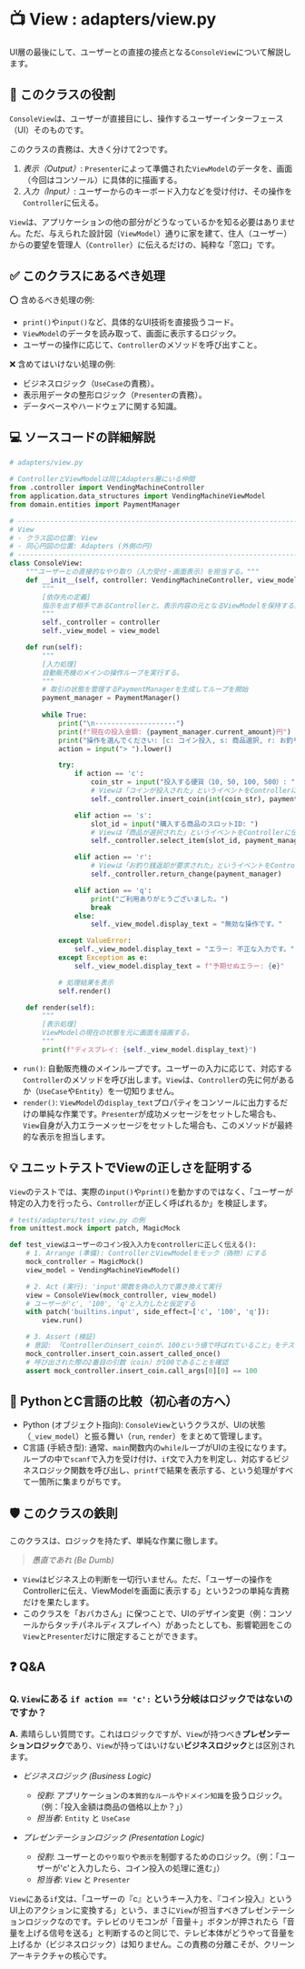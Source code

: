 # 📺 View : adapters/view.py

UI層の最後にして、ユーザーとの直接の接点となる`ConsoleView`について解説します。

## 🎯 このクラスの役割

`ConsoleView`は、ユーザーが直接目にし、操作するユーザーインターフェース（UI）そのものです。

このクラスの責務は、大きく分けて2つです。

1.  *表示（Output）*: `Presenter`によって準備された`ViewModel`のデータを、画面（今回はコンソール）に具体的に描画する。
2.  *入力（Input）*: ユーザーからのキーボード入力などを受け付け、その操作を`Controller`に伝える。

`View`は、アプリケーションの他の部分がどうなっているかを知る必要はありません。ただ、与えられた設計図（`ViewModel`）通りに家を建て、住人（ユーザー）からの要望を管理人（`Controller`）に伝えるだけの、純粋な「窓口」です。

## ✅ このクラスにあるべき処理

⭕️ 含めるべき処理の例:

  * `print()`や`input()`など、具体的なUI技術を直接扱うコード。
  * `ViewModel`のデータを読み取って、画面に表示するロジック。
  * ユーザーの操作に応じて、`Controller`のメソッドを呼び出すこと。

❌ 含めてはいけない処理の例:

  * ビジネスロジック（`UseCase`の責務）。
  * 表示用データの整形ロジック（`Presenter`の責務）。
  * データベースやハードウェアに関する知識。

## 💻 ソースコードの詳細解説

```python
# adapters/view.py

# ControllerとViewModelは同じAdapters層にいる仲間
from .controller import VendingMachineController
from application.data_structures import VendingMachineViewModel
from domain.entities import PaymentManager

# -----------------------------------------------------------------------------
# View
# - クラス図の位置: View
# - 同心円図の位置: Adapters (外側の円)
# -----------------------------------------------------------------------------
class ConsoleView:
    """ユーザーとの直接的なやり取り（入力受付・画面表示）を担当する。"""
    def __init__(self, controller: VendingMachineController, view_model: VendingMachineViewModel):
        """
        [依存先の定義]
        指示を出す相手であるControllerと、表示内容の元となるViewModelを保持する。
        """
        self._controller = controller
        self._view_model = view_model

    def run(self):
        """
        [入力処理]
        自動販売機のメインの操作ループを実行する。
        """
        # 取引の状態を管理するPaymentManagerを生成してループを開始
        payment_manager = PaymentManager()
        
        while True:
            print("\n--------------------")
            print(f"現在の投入金額: {payment_manager.current_amount}円")
            print("操作を選んでください: [c: コイン投入, s: 商品選択, r: お釣り銭返却, q: 終了]")
            action = input("> ").lower()

            try:
                if action == 'c':
                    coin_str = input("投入する硬貨（10, 50, 100, 500）: ")
                    # Viewは「コインが投入された」というイベントをControllerに伝える
                    self._controller.insert_coin(int(coin_str), payment_manager)

                elif action == 's':
                    slot_id = input("購入する商品のスロットID: ")
                    # Viewは「商品が選択された」というイベントをControllerに伝える
                    self._controller.select_item(slot_id, payment_manager)

                elif action == 'r':
                    # Viewは「お釣り銭返却が要求された」というイベントをControllerに伝える
                    self._controller.return_change(payment_manager)

                elif action == 'q':
                    print("ご利用ありがとうございました。")
                    break
                else:
                    self._view_model.display_text = "無効な操作です。"

            except ValueError:
                self._view_model.display_text = "エラー: 不正な入力です。"
            except Exception as e:
                self._view_model.display_text = f"予期せぬエラー: {e}"

            # 処理結果を表示
            self.render()

    def render(self):
        """
        [表示処理]
        ViewModelの現在の状態を元に画面を描画する。
        """
        print(f"ディスプレイ: {self._view_model.display_text}")
```

  * `run()`: 自動販売機のメインループです。ユーザーの入力に応じて、対応する`Controller`のメソッドを呼び出します。`View`は、`Controller`の先に何があるか（`UseCase`や`Entity`）を一切知りません。
  * `render()`: `ViewModel`の`display_text`プロパティをコンソールに出力するだけの単純な作業です。`Presenter`が成功メッセージをセットした場合も、`View`自身が入力エラーメッセージをセットした場合も、このメソッドが最終的な表示を担当します。

## 💡 ユニットテストでViewの正しさを証明する

`View`のテストでは、実際の`input()`や`print()`を動かすのではなく、「ユーザーが特定の入力を行ったら、`Controller`が正しく呼ばれるか」を検証します。

```python
# tests/adapters/test_view.py の例
from unittest.mock import patch, MagicMock

def test_viewはユーザーのコイン投入入力をcontrollerに正しく伝える():
    # 1. Arrange (準備): ControllerとViewModelをモック（偽物）にする
    mock_controller = MagicMock()
    view_model = VendingMachineViewModel()

    # 2. Act (実行): 'input'関数を偽の入力で置き換えて実行
    view = ConsoleView(mock_controller, view_model)
    # ユーザーが'c', '100', 'q'と入力したと仮定する
    with patch('builtins.input', side_effect=['c', '100', 'q']):
        view.run()

    # 3. Assert (検証)
    # 意図: 「Controllerのinsert_coinが、100という値で呼ばれていること」をテスト
    mock_controller.insert_coin.assert_called_once()
    # 呼び出された際の2番目の引数（coin）が100であることを確認
    assert mock_controller.insert_coin.call_args[0][0] == 100
```

## 🐍 PythonとC言語の比較（初心者の方へ）

  * Python (オブジェクト指向): `ConsoleView`というクラスが、UIの状態（`_view_model`）と振る舞い（`run`, `render`）をまとめて管理します。
  * C言語 (手続き型): 通常、`main`関数内の`while`ループがUIの主役になります。ループの中で`scanf`で入力を受け付け、`if`文で入力を判定し、対応するビジネスロジック関数を呼び出し、`printf`で結果を表示する、という処理がすべて一箇所に集まりがちです。

## 🛡️ このクラスの鉄則

このクラスは、ロジックを持たず、単純な作業に徹します。

> *愚直であれ (Be Dumb)*

  * `View`はビジネス上の判断を一切行いません。ただ、「ユーザーの操作をControllerに伝え、ViewModelを画面に表示する」という2つの単純な責務だけを果たします。
  * このクラスを「おバカさん」に保つことで、UIのデザイン変更（例：コンソールからタッチパネルディスプレイへ）があったとしても、影響範囲をこの`View`と`Presenter`だけに限定することができます。

## ❓ Q\&A

### **Q. `View`にある `if action == 'c':` という分岐はロジックではないのですか？**

**A.** 素晴らしい質問です。これはロジックですが、`View`が持つべき**プレゼンテーションロジック**であり、`View`が持ってはいけない**ビジネスロジック**とは区別されます。

  * *ビジネスロジック (Business Logic)*

      * *役割*: アプリケーションの`本質的なルール`や`ドメイン知識`を扱うロジック。（例：「投入金額は商品の価格以上か？」）
      * *担当者*: `Entity` と `UseCase`

  * *プレゼンテーションロジック (Presentation Logic)*

      * *役割*: ユーザーとの`やり取り`や`表示`を制御するためのロジック。（例：「ユーザーが'c'と入力したら、コイン投入の処理に進む」）
      * *担当者*: `View` と `Presenter`

`View`にある`if`文は、「ユーザーの『c』というキー入力を、『コイン投入』というUI上のアクションに変換する」という、まさに`View`が担当すべきプレゼンテーションロジックなのです。テレビのリモコンが「音量＋」ボタンが押されたら「音量を上げる信号を送る」と判断するのと同じで、テレビ本体がどうやって音量を上げるか（ビジネスロジック）は知りません。この責務の分離こそが、クリーンアーキテクチャの核心です。